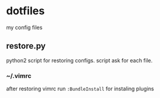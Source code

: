 dotfiles
========
my config files

## restore.py
python2 script for restoring configs. script ask for each file.

### ~/.vimrc
after restoring vimrc run `:BundleInstall` for instaling plugins
